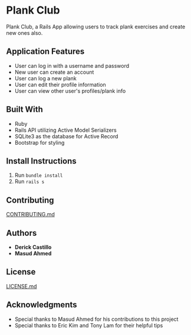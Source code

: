 # Plank Club

Plank Club, a Rails App allowing users to track plank exercises
and create new ones also.


## Application Features

* User can log in with a username and password
* New user can create an account
* User can log a new plank
* User can edit their profile information
* User can view other user's profiles/plank info

## Built With

* Ruby
* Rails API utilizing Active Model Serializers
* SQLite3 as the database for Active Record
* Bootstrap for styling

## Install Instructions

1. Run ```bundle install```
2. Run ```rails s```

## Contributing

[CONTRIBUTING.md](https://gist.github.com/dbcastillo/75308bee09c36e8e8aedd58a6de0e37f)

## Authors

* **Derick Castillo**
* **Masud Ahmed**

## License

[LICENSE.md](LICENSE.md)

## Acknowledgments

* Special thanks to Masud Ahmed for his contributions to this project
* Special thanks to Eric Kim and Tony Lam for their helpful tips
